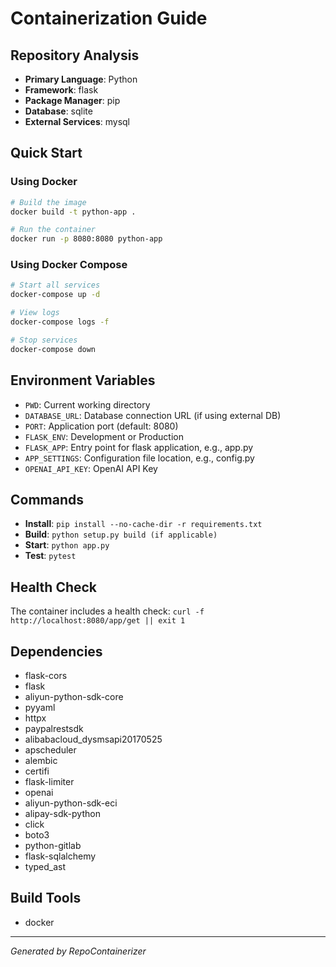 # Containerization Guide

## Repository Analysis
- **Primary Language**: Python
- **Framework**: flask
- **Package Manager**: pip
- **Database**: sqlite
- **External Services**: mysql

## Quick Start

### Using Docker
```bash
# Build the image
docker build -t python-app .

# Run the container
docker run -p 8080:8080 python-app
```

### Using Docker Compose
```bash
# Start all services
docker-compose up -d

# View logs
docker-compose logs -f

# Stop services
docker-compose down
```

## Environment Variables
- `PWD`: Current working directory
- `DATABASE_URL`: Database connection URL (if using external DB)
- `PORT`: Application port (default: 8080)
- `FLASK_ENV`: Development or Production
- `FLASK_APP`: Entry point for flask application, e.g., app.py
- `APP_SETTINGS`: Configuration file location, e.g., config.py
- `OPENAI_API_KEY`: OpenAI API Key

## Commands
- **Install**: `pip install --no-cache-dir -r requirements.txt`
- **Build**: `python setup.py build (if applicable)`
- **Start**: `python app.py`
- **Test**: `pytest`

## Health Check
The container includes a health check: `curl -f http://localhost:8080/app/get || exit 1`

## Dependencies
- flask-cors
- flask
- aliyun-python-sdk-core
- pyyaml
- httpx
- paypalrestsdk
- alibabacloud_dysmsapi20170525
- apscheduler
- alembic
- certifi
- flask-limiter
- openai
- aliyun-python-sdk-eci
- alipay-sdk-python
- click
- boto3
- python-gitlab
- flask-sqlalchemy
- typed_ast

## Build Tools
- docker

---
*Generated by RepoContainerizer*
